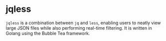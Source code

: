 # jqless

`jqless` is a combination between `jq` and `less`, enabling users to neatly view large JSON files while also performing real-time filtering. It is written in Golang using the Bubble Tea framework.